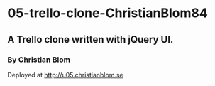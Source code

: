 # 05-trello-clone-ChristianBlom84
## A Trello clone written with jQuery UI.
### By Christian Blom
Deployed at http://u05.christianblom.se
